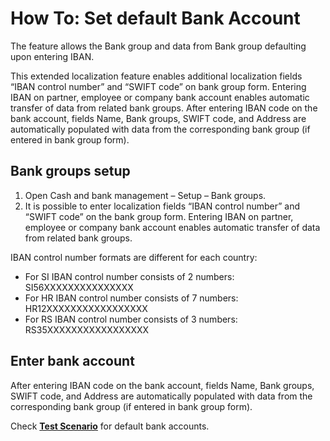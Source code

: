 # How To: Set default Bank Account

The feature allows the Bank group and data from Bank group defaulting upon entering IBAN.

This extended localization feature enables additional localization fields “IBAN control number” and “SWIFT code” on bank group form. Entering IBAN on partner, employee or company bank account enables automatic transfer of data from related bank groups. After entering IBAN code on the bank account, fields Name, Bank groups, SWIFT code, and Address are automatically populated with data from the corresponding bank group (if entered in bank group form).

## Bank groups setup

1. Open Cash and bank management – Setup – Bank groups.
2. It is possible to enter localization fields “IBAN control number” and “SWIFT code” on the bank group form. Entering IBAN on partner, employee or company bank account enables automatic transfer of data from related bank groups.

IBAN control number formats are different for each country: <br>
   - For SI IBAN control number consists of 2 numbers: SI56XXXXXXXXXXXXXXX<br>
   - For HR IBAN control number consists of 7 numbers: HR12XXXXXXXXXXXXXXXXX<br>
   - For RS IBAN control number consists of 3 numbers: RS35XXXXXXXXXXXXXXXXX<br>
 
## Enter bank account

After entering IBAN code on the bank account, fields Name, Bank groups, SWIFT code, and Address are automatically populated with data from the corresponding bank group (if entered in bank group form).
 
Check **[Test Scenario](Bank-Groups-Test-Scenario.zip)** for default bank accounts.
